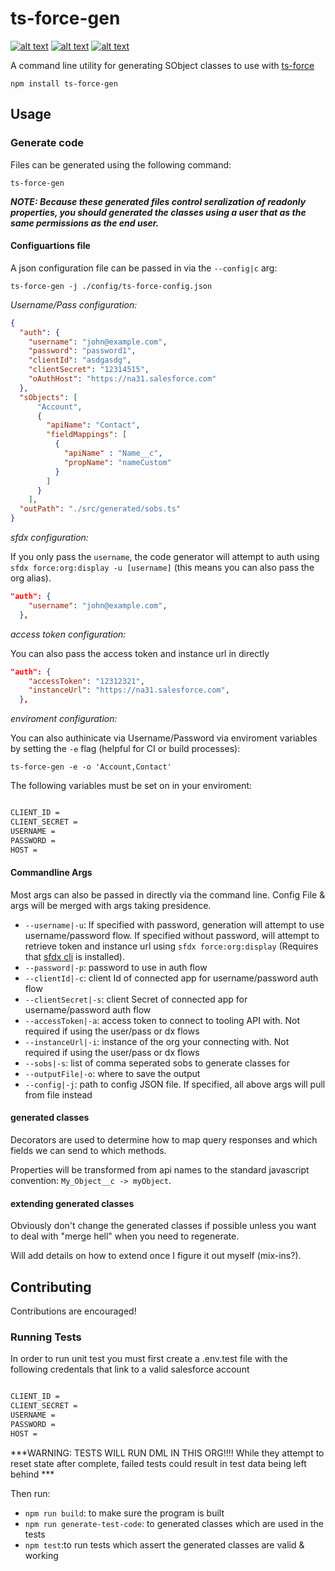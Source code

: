 # ts-force-gen

[![alt text](https://travis-ci.org/ChuckJonas/ts-force-gen.svg?branch=master)](https://travis-ci.org/ChuckJonas/ts-force-gen)
[![alt text](https://img.shields.io/npm/v/ts-force-gen.svg)](https://www.npmjs.com/package/ts-force-gen)
[![alt text](https://img.shields.io/badge/license-BSD--3--CLAUSE-blue.svg)](https://github.com/ChuckJonas/ts-force-gen/blob/master/LICENSE)

A command line utility for generating SObject classes to use with [ts-force](https://www.npmjs.com/package/ts-force)

`npm install ts-force-gen`

## Usage

### Generate code

Files can be generated using the following command:

`ts-force-gen`

***NOTE: Because these generated files control seralization of readonly properties, you should generated the classes using a user that as the same permissions as the end user.***

#### Configuartions file

A json configuration file can be passed in via the `--config|c` arg:

`ts-force-gen -j ./config/ts-force-config.json`

*Username/Pass configuration:*

``` json
{
  "auth": {
    "username": "john@example.com",
    "password": "password1",
    "clientId": "asdgasdg",
    "clientSecret": "12314515",
    "oAuthHost": "https://na31.salesforce.com"
  },
  "sObjects": [
      "Account",
      {
        "apiName": "Contact",
        "fieldMappings": [
          {
            "apiName" : "Name__c",
            "propName": "nameCustom"
          }
        ]
      }
    ],
  "outPath": "./src/generated/sobs.ts"
}
```

*sfdx configuration:*

If you only pass the `username`, the code generator will attempt to auth using `sfdx force:org:display -u [username]` (this means you can also pass the org alias).

``` json
"auth": {
    "username": "john@example.com",
  },
```

*access token configuration:*

You can also pass the access token and instance url in directly

``` json
"auth": {
    "accessToken": "12312321",
    "instanceUrl": "https://na31.salesforce.com",
  },
```

*enviroment configuration:*

You can also authinicate via Username/Password via enviroment variables by setting the `-e` flag (helpful for CI or build processes):

`ts-force-gen -e -o 'Account,Contact'`

The following variables must be set on in your enviroment:

```bat

CLIENT_ID =
CLIENT_SECRET =
USERNAME =
PASSWORD =
HOST =

```

#### Commandline Args

Most args can also be passed in directly via the command line.  Config File & args will be merged with args taking presidence.

- `--username|-u`: If specified with password, generation will attempt to use username/password flow.  If specified without password, will attempt to retrieve token and instance url using `sfdx force:org:display` (Requires that [sfdx cli](https://developer.salesforce.com/tools/sfdxcli) is installed).
- `--password|-p`: password to use in auth flow
- `--clientId|-c`: client Id of connected app for username/password auth flow
- `--clientSecret|-s`: client Secret of connected app for username/password auth flow
- `--accessToken|-a`: access token to connect to tooling API with.  Not required if using the user/pass or dx flows
- `--instanceUrl|-i`: instance of the org your connecting with.  Not required if using the user/pass or dx flows
- `--sobs|-s`: list of comma seperated sobs to generate classes for
- `--outputFile|-o`: where to save the output
- `--config|-j`: path to config JSON file.  If specified, all above args will pull from file instead

#### generated classes

Decorators are used to determine how to map query responses and which fields we can send to which methods.

Properties will be transformed from api names to the standard javascript convention: `My_Object__c -> myObject`.

#### extending generated classes

Obviously don't change the generated classes if possible unless you want to deal with "merge hell" when you need to regenerate.

Will add details on how to extend once I figure it out myself (mix-ins?).

## Contributing

Contributions are encouraged!

### Running Tests

In order to run unit test you must first create a .env.test file with the following credentals that link to a valid salesforce account

```bat

CLIENT_ID =
CLIENT_SECRET =
USERNAME =
PASSWORD =
HOST =

```

***WARNING: TESTS WILL RUN DML IN THIS ORG!!!! While they attempt to reset state after complete, failed tests could result in test data being left behind ***

Then run:

- `npm run build`: to make sure the program is built
- `npm run generate-test-code`: to generated classes which are used in the tests
- `npm test`:to run tests which assert the generated classes are valid & working